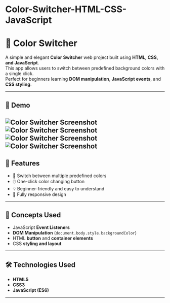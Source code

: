 # Color-Switcher-HTML-CSS-JavaScript

# 🎨 Color Switcher

A simple and elegant **Color Switcher** web project built using **HTML, CSS, and JavaScript**.  
This app allows users to switch between predefined background colors with a single click.  
Perfect for beginners learning **DOM manipulation**, **JavaScript events**, and **CSS styling**.

---

## 🌈 Demo
  
![Color Switcher Screenshot](<img width="1888" height="904" alt="image" src="https://github.com/user-attachments/assets/81b54935-8faa-4443-841b-34c5258e0116" />)
![Color Switcher Screenshot](<img width="1902" height="903" alt="image" src="https://github.com/user-attachments/assets/ee0f91a0-eb38-44cb-859c-1bcab709bfd5" />)
![Color Switcher Screenshot](<img width="1899" height="903" alt="image" src="https://github.com/user-attachments/assets/7456fc92-3aaf-45b6-b249-9c35338bcb38" />)
![Color Switcher Screenshot](<img width="1912" height="890" alt="image" src="https://github.com/user-attachments/assets/b6821b1a-9401-47fe-bfce-807fd7a4b9c9" />)
---

## 🚀 Features

- 🎨 Switch between multiple predefined colors  
- 🖱️ One-click color changing button  
- 💡 Beginner-friendly and easy to understand  
- 📱 Fully responsive design  

---

## 🧠 Concepts Used

- JavaScript **Event Listeners**  
- **DOM Manipulation** (`document.body.style.backgroundColor`)  
- HTML **button** and **container elements**  
- CSS **styling and layout**

---

## 🛠️ Technologies Used

- **HTML5**  
- **CSS3**  
- **JavaScript (ES6)**  

---



